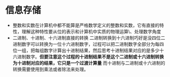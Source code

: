# 信息存储  
* 整数和实数在计算机中都不能算是严格数学定义的整数和实数，它有直接的特性，理解这种特性要从位的表示和计算机中实质的物理运算\、处理数字角度
* 二进制、十进制、十六进制直接的转换       二进制转换到十六进制巧好是没四位二进制数字可以转换为一位十六进制数字，过程可以把二进制数字全部分为每四位一组，把每组数字计算出十进制结果，然后思考十进制结果对应的是多少十六进制数字。**但要注意这个过程的十进制结果不是这个二进制或十六进制转换为十进制对应的结果，它只是一个过渡计算量**   而十进制与二进制或十六进制的转换需要使用到乘法或者除法来处理。
